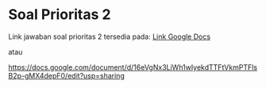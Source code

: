 # Soal Prioritas 2

Link jawaban soal prioritas 2 tersedia pada: [Link Google Docs ](https://docs.google.com/document/d/16eVgNx3LiWh1wIyekdTTFtVkmPTFlsB2p-gMX4depF0/edit?usp=sharing)

atau 

https://docs.google.com/document/d/16eVgNx3LiWh1wIyekdTTFtVkmPTFlsB2p-gMX4depF0/edit?usp=sharing